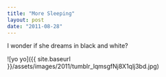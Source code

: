 ```yaml
---
title: "More Sleeping"
layout: post
date: "2011-08-28"
---
```


I wonder if she dreams in black and white?

![yo yo]({{ site.baseurl }}/assets/images/2011/tumblr_lqmsgfNj8X1qlj3bd.jpg)
